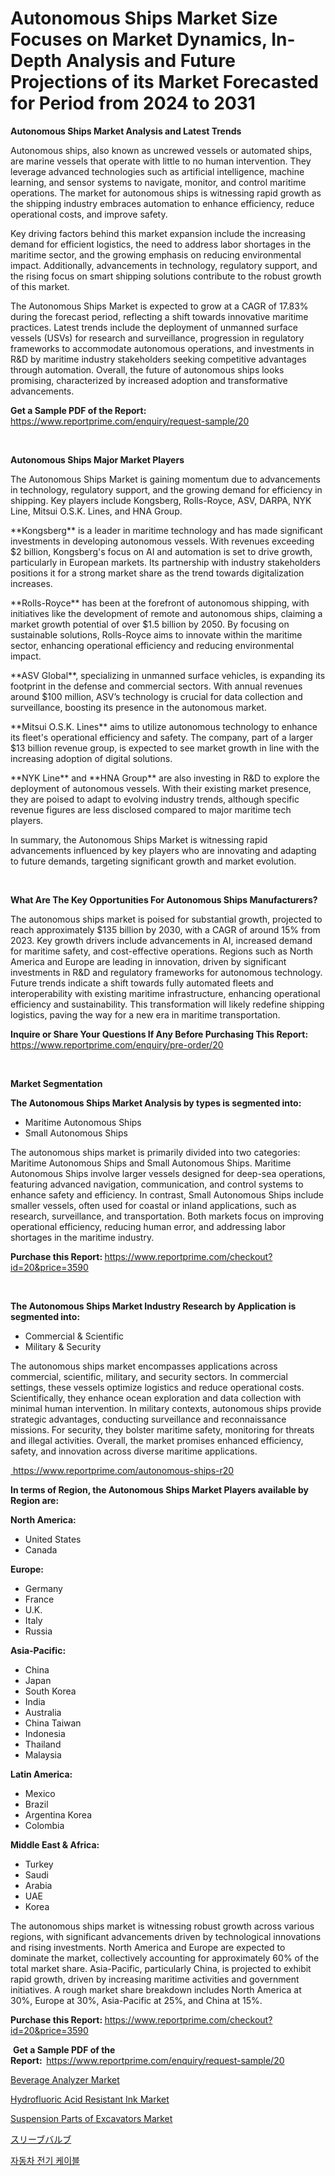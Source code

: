 <p><h1>Autonomous Ships Market Size Focuses on Market Dynamics, In-Depth Analysis and Future Projections of its Market Forecasted for Period from 2024 to 2031</h1></p><p><strong>Autonomous Ships Market Analysis and Latest Trends</strong></p>
<p><p>Autonomous ships, also known as uncrewed vessels or automated ships, are marine vessels that operate with little to no human intervention. They leverage advanced technologies such as artificial intelligence, machine learning, and sensor systems to navigate, monitor, and control maritime operations. The market for autonomous ships is witnessing rapid growth as the shipping industry embraces automation to enhance efficiency, reduce operational costs, and improve safety.</p><p>Key driving factors behind this market expansion include the increasing demand for efficient logistics, the need to address labor shortages in the maritime sector, and the growing emphasis on reducing environmental impact. Additionally, advancements in technology, regulatory support, and the rising focus on smart shipping solutions contribute to the robust growth of this market.</p><p>The Autonomous Ships Market is expected to grow at a CAGR of 17.83% during the forecast period, reflecting a shift towards innovative maritime practices. Latest trends include the deployment of unmanned surface vessels (USVs) for research and surveillance, progression in regulatory frameworks to accommodate autonomous operations, and investments in R&D by maritime industry stakeholders seeking competitive advantages through automation. Overall, the future of autonomous ships looks promising, characterized by increased adoption and transformative advancements.</p></p>
<p><strong>Get a Sample PDF of the Report:&nbsp;</strong> <a href="https://www.reportprime.com/enquiry/request-sample/20">https://www.reportprime.com/enquiry/request-sample/20</a></p>
<p>&nbsp;</p>
<p><strong>Autonomous Ships Major Market Players</strong></p>
<p><p>The Autonomous Ships Market is gaining momentum due to advancements in technology, regulatory support, and the growing demand for efficiency in shipping. Key players include Kongsberg, Rolls-Royce, ASV, DARPA, NYK Line, Mitsui O.S.K. Lines, and HNA Group.</p><p>**Kongsberg** is a leader in maritime technology and has made significant investments in developing autonomous vessels. With revenues exceeding $2 billion, Kongsberg's focus on AI and automation is set to drive growth, particularly in European markets. Its partnership with industry stakeholders positions it for a strong market share as the trend towards digitalization increases.</p><p>**Rolls-Royce** has been at the forefront of autonomous shipping, with initiatives like the development of remote and autonomous ships, claiming a market growth potential of over $1.5 billion by 2050. By focusing on sustainable solutions, Rolls-Royce aims to innovate within the maritime sector, enhancing operational efficiency and reducing environmental impact.</p><p>**ASV Global**, specializing in unmanned surface vehicles, is expanding its footprint in the defense and commercial sectors. With annual revenues around $100 million, ASV’s technology is crucial for data collection and surveillance, boosting its presence in the autonomous market.</p><p>**Mitsui O.S.K. Lines** aims to utilize autonomous technology to enhance its fleet's operational efficiency and safety. The company, part of a larger $13 billion revenue group, is expected to see market growth in line with the increasing adoption of digital solutions.</p><p>**NYK Line** and **HNA Group** are also investing in R&D to explore the deployment of autonomous vessels. With their existing market presence, they are poised to adapt to evolving industry trends, although specific revenue figures are less disclosed compared to major maritime tech players.</p><p>In summary, the Autonomous Ships Market is witnessing rapid advancements influenced by key players who are innovating and adapting to future demands, targeting significant growth and market evolution.</p></p>
<p>&nbsp;</p>
<p><strong>What Are The Key Opportunities For Autonomous Ships Manufacturers?</strong></p>
<p><p>The autonomous ships market is poised for substantial growth, projected to reach approximately $135 billion by 2030, with a CAGR of around 15% from 2023. Key growth drivers include advancements in AI, increased demand for maritime safety, and cost-effective operations. Regions such as North America and Europe are leading in innovation, driven by significant investments in R&D and regulatory frameworks for autonomous technology. Future trends indicate a shift towards fully automated fleets and interoperability with existing maritime infrastructure, enhancing operational efficiency and sustainability. This transformation will likely redefine shipping logistics, paving the way for a new era in maritime transportation.</p></p>
<p><strong>Inquire or Share Your Questions If Any Before Purchasing This Report:</strong> <a href="https://www.reportprime.com/enquiry/pre-order/20">https://www.reportprime.com/enquiry/pre-order/20</a></p>
<p>&nbsp;</p>
<p><strong>Market Segmentation</strong></p>
<p><strong>The Autonomous Ships Market Analysis by types is segmented into:</strong></p>
<p><ul><li>Maritime Autonomous Ships</li><li>Small Autonomous Ships</li></ul></p>
<p><p>The autonomous ships market is primarily divided into two categories: Maritime Autonomous Ships and Small Autonomous Ships. Maritime Autonomous Ships involve larger vessels designed for deep-sea operations, featuring advanced navigation, communication, and control systems to enhance safety and efficiency. In contrast, Small Autonomous Ships include smaller vessels, often used for coastal or inland applications, such as research, surveillance, and transportation. Both markets focus on improving operational efficiency, reducing human error, and addressing labor shortages in the maritime industry.</p></p>
<p><strong>Purchase this Report:&nbsp;</strong><a href="https://www.reportprime.com/checkout?id=20&price=3590">https://www.reportprime.com/checkout?id=20&price=3590</a></p>
<p>&nbsp;</p>
<p><strong>The Autonomous Ships Market Industry Research by Application is segmented into:</strong></p>
<p><ul><li>Commercial & Scientific</li><li>Military & Security</li></ul></p>
<p><p>The autonomous ships market encompasses applications across commercial, scientific, military, and security sectors. In commercial settings, these vessels optimize logistics and reduce operational costs. Scientifically, they enhance ocean exploration and data collection with minimal human intervention. In military contexts, autonomous ships provide strategic advantages, conducting surveillance and reconnaissance missions. For security, they bolster maritime safety, monitoring for threats and illegal activities. Overall, the market promises enhanced efficiency, safety, and innovation across diverse maritime applications.</p></p>
<p><a href="https://www.reportprime.com/autonomous-ships-r20">&nbsp;https://www.reportprime.com/autonomous-ships-r20</a></p>
<p><strong>In terms of Region, the Autonomous Ships Market Players available by Region are:</strong></p>
<p>
    <p> <strong> North America: </strong>
        <ul>
            <li>United States</li>
            <li>Canada</li>
        </ul>
        </p> 
    <p> <strong> Europe: </strong>
        <ul>
            <li>Germany</li>
            <li>France</li>
            <li>U.K.</li>
            <li>Italy</li>
            <li>Russia</li>
        </ul>
        </p> 
    <p> <strong> Asia-Pacific: </strong>
        <ul>
            <li>China</li>
            <li>Japan</li>
            <li>South Korea</li>
            <li>India</li>
            <li>Australia</li>
            <li>China Taiwan</li>
            <li>Indonesia</li>
            <li>Thailand</li>
            <li>Malaysia</li>
        </ul>
        </p> 
    <p> <strong> Latin America: </strong>
        <ul>
            <li>Mexico</li>
            <li>Brazil</li>
            <li>Argentina Korea</li>
            <li>Colombia</li>
        </ul>
        </p> 
    <p> <strong> Middle East & Africa: </strong>
        <ul>
            <li>Turkey</li>
            <li>Saudi</li>
            <li>Arabia</li>
            <li>UAE</li>
            <li>Korea</li>
        </ul>
    </p>
    </p>
<p><p>The autonomous ships market is witnessing robust growth across various regions, with significant advancements driven by technological innovations and rising investments. North America and Europe are expected to dominate the market, collectively accounting for approximately 60% of the total market share. Asia-Pacific, particularly China, is projected to exhibit rapid growth, driven by increasing maritime activities and government initiatives. A rough market share breakdown includes North America at 30%, Europe at 30%, Asia-Pacific at 25%, and China at 15%.</p></p>
<p><strong>Purchase this Report: </strong><a href="https://www.reportprime.com/checkout?id=20&price=3590">https://www.reportprime.com/checkout?id=20&price=3590</a></p>
<p>&nbsp;<strong>Get a Sample PDF of the Report:&nbsp;&nbsp;</strong><a href="https://www.reportprime.com/enquiry/request-sample/20">https://www.reportprime.com/enquiry/request-sample/20</a></p>
<p><strong></strong></p>
<p><p><a href="https://medium.com/@jacobwilkins67/navigating-the-beverage-analyzer-market-expert-analysis-and-market-forecast-for-period-from-2024-4118500f3644">Beverage Analyzer Market</a></p><p><a href="https://issuu.com/reportprime-2/docs/hydrofluoric-acid-resistant-ink-market-size-2030.p">Hydrofluoric Acid Resistant Ink Market</a></p><p><a href="https://issuu.com/reportprime-2/docs/suspension-parts-of-excavators-market-size-2030.pp">Suspension Parts of Excavators Market</a></p><p><a href="https://medium.com/@zionmetz1960/%E3%82%B0%E3%83%AD%E3%83%BC%E3%83%90%E3%83%AB%E3%82%B9%E3%83%AA%E3%83%BC%E3%83%96%E3%83%90%E3%83%AB%E3%83%96%E5%B8%82%E5%A0%B4%E3%81%AE%E5%8C%85%E6%8B%AC%E7%9A%84%E3%81%AA%E5%88%86%E6%9E%90-%E6%88%90%E9%95%B7%E5%8B%95%E5%90%91%E3%81%A8%E5%B8%82%E5%A0%B4%E4%BA%88%E6%B8%AC-2024%E5%B9%B4-2031%E5%B9%B4-5c6955cebdfc">スリーブバルブ</a></p><p><a href="https://medium.com/@petbigbeepjn/%EC%9E%90%EB%8F%99%EC%B0%A8-%EC%A0%84%EC%84%A0-%EC%8B%9C%EC%9E%A5-%EC%8B%AC%EC%B8%B5-%EB%B6%84%EC%84%9D-%ED%8A%B8%EB%A0%8C%EB%93%9C-%EC%8B%9C%EC%9E%A5-%EC%84%B8%EB%B6%84%ED%99%94-%EB%B0%8F-%EA%B2%BD%EC%9F%81-%EB%B6%84%EC%84%9D-1b0a54574938">자동차 전기 케이블</a></p></p>